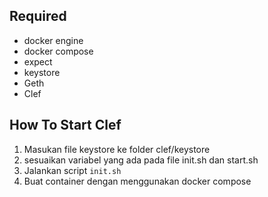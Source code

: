## Required
- docker engine
- docker compose
- expect
- keystore
- Geth
- Clef

## How To Start Clef

1. Masukan file keystore ke folder clef/keystore
2. sesuaikan variabel yang ada pada file init.sh dan start.sh
3. Jalankan script `init.sh`
4. Buat container dengan menggunakan docker compose
